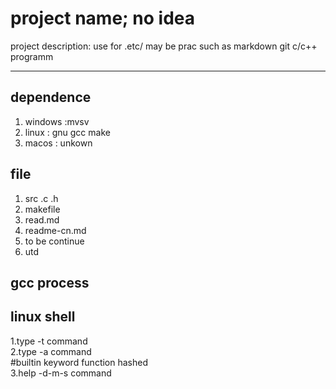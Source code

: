 project name; no idea
==============
project description: use for .etc/
may be prac such as 
markdown git c/c++ programm

----
## dependence
1. windows :mvsv
2. linux : gnu gcc make
3. macos : unkown

## file
1. src  .c .h
2. makefile
3. read.md
4. readme-cn.md
5. to be continue
6. utd
## gcc process
<!-- 
![gccprocess]("https://github.com/lcz215/test/blob/main/ccomplier.jpg"
)
<img height="50%" 
src="https://github.com/lcz215/test/blob/main/ccomplier.jpg">
-->

## linux shell  
1.type -t command  
2.type -a command  
#builtin keyword function hashed  
3.help -d-m-s command  

